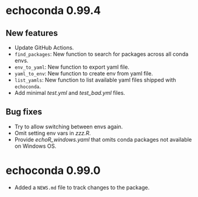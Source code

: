 # echoconda 0.99.4

## New features

* Update GitHub Actions. 
* `find_packages`: New function to search for packages across all conda envs.
* `env_to_yaml`: New function to export yaml file.
* `yaml_to_env`: New function to create env from yaml file. 
* `list_yamls`: New function to list available yaml files shipped with
`echoconda`. 
* Add minimal *test.yml* and *test_bad.yml* files. 

## Bug fixes 

* Try to allow switching between envs again. 
* Omit setting env vars in *zzz.R*. 
* Provide *echoR_windows.yaml* that omits conda packages 
not available on Windows OS.

# echoconda 0.99.0

* Added a `NEWS.md` file to track changes to the package.
